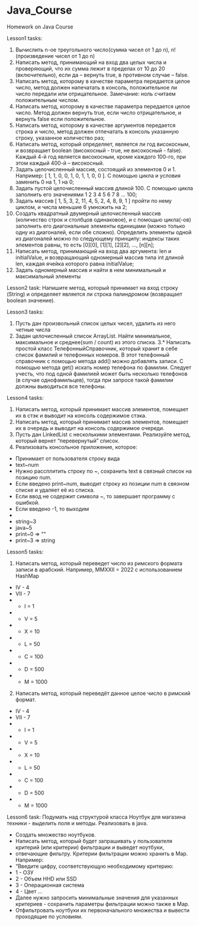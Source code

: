# Java_Course
Homework on Java Course

Lesson1 tasks:
1. Вычислить n-ое треугольного число(сумма чисел от 1 до n), n! (произведение чисел от 1 до n)
2. Написать метод, принимающий на вход два целых числа и проверяющий, что их сумма лежит в пределах от 10 до 20 (включительно), если да – вернуть true, в противном случае – false.
3. Написать метод, которому в качестве параметра передается целое число, метод должен напечатать в консоль, положительное ли число передали или отрицательное. Замечание: ноль считаем положительным числом.
4. Написать метод, которому в качестве параметра передается целое число. Метод должен вернуть true, если число отрицательное, и вернуть false если положительное.
5. Написать метод, которому в качестве аргументов передается строка и число, метод должен отпечатать в консоль указанную строку, указанное количество раз;
6. Написать метод, который определяет, является ли год високосным, и возвращает boolean (високосный - true, не високосный - false). Каждый 4-й год является високосным, кроме каждого 100-го, при этом каждый 400-й – високосный.
7. Задать целочисленный массив, состоящий из элементов 0 и 1. Например: [ 1, 1, 0, 0, 1, 0, 1, 1, 0, 0 ]. С помощью цикла и условия заменить 0 на 1, 1 на 0;
8. Задать пустой целочисленный массив длиной 100. С помощью цикла заполнить его значениями 1 2 3 4 5 6 7 8 … 100;
9. Задать массив [ 1, 5, 3, 2, 11, 4, 5, 2, 4, 8, 9, 1 ] пройти по нему циклом, и числа меньшие 6 умножить на 2;
10. Создать квадратный двумерный целочисленный массив (количество строк и столбцов одинаковое), и с помощью цикла(-ов) заполнить его диагональные элементы единицами (можно только одну из диагоналей, если обе сложно). Определить элементы одной из диагоналей можно по следующему принципу: индексы таких элементов равны, то есть [0][0], [1][1], [2][2], …, [n][n];
11. Написать метод, принимающий на вход два аргумента: len и initialValue, и возвращающий одномерный массив типа int длиной len, каждая ячейка которого равна initialValue;
12. Задать одномерный массив и найти в нем минимальный и максимальный элементы

Lesson2 task: Напишите метод, который принимает на вход строку (String) и определяет является ли строка палиндромом (возвращает boolean значение).

Lesson3 tasks:
1. Пусть дан произвольный список целых чисел, удалить из него четные числа
2. Задан целочисленный список ArrayList. Найти минимальное, максимальное и среднее(sum / count) из этого списка.
3.* Написать простой класс ТелефонныйСправочник, который хранит в себе список фамилий и телефонных номеров. В этот телефонный справочник с помощью метода add() можно добавлять записи. С помощью метода get() искать номер телефона по фамилии. Следует учесть, что под одной фамилией может быть несколько телефонов (в случае однофамильцев), тогда при запросе такой фамилии должны выводиться все телефоны.

Lesson4 tasks:
1. Написать метод, который принимает массив элементов, помещает их в стэк и выводит на консоль содержимое стэка.
2. Написать метод, который принимает массив элементов, помещает их в очередь и выводит на консоль содержимое очереди.
3. Пусть дан LinkedList с несколькими элементами. Реализуйте метод, который вернет “перевернутый” список.
4. Реализовать консольное приложение, которое:
 * Принимает от пользователя строку вида
 * text~num
 * Нужно раcсплитить строку по ~, сохранить text в связный список на позицию num.
 * Если введено print~num, выводит строку из позиции num в связном списке и удаляет её из списка.
 * Если ввод не содержит символа ~, то завершает программу с ошибкой.
 * Если введено -1, то выходим
 *
 * string~3
 * java~5
 * print~0 => ""
 * print~3 => string
 
 Lesson5 tasks:
 1. Написать метод, который переведет число из римского формата записи в арабский. Например, MMXXII = 2022 c использованием HashMap

* IV - 4
* VII - 7
* - I = 1
* - V = 5
* - X = 10
* - L = 50
* - C = 100
* - D = 500
* - M = 1000

2. Написать метод, который переведёт данное целое число в римский формат.

* IV - 4
* VII - 7
* - I = 1
* - V = 5
* - X = 10
* - L = 50
* - C = 100
* - D = 500
* - M = 1000

Lesson6 task: Подумать над структурой класса Ноутбук для магазина техники - выделить поля и методы. Реализовать в java.
* Создать множество ноутбуков.
* Написать метод, который будет запрашивать у пользователя критерий (или критерии) фильтрации и выведет ноутбуки,
* отвечающие фильтру. Критерии фильтрации можно хранить в Map. Например:
* “Введите цифру, соответствующую необходимому критерию:
* 1 - ОЗУ
* 2 - Объем HHD или SSD
* 3 - Операционная система
* 4 - Цвет …
* Далее нужно запросить минимальные значения для указанных критериев - сохранить параметры фильтрации можно также в Map.
* Отфильтровать ноутбуки их первоначального множества и вывести проходящие по условиям.



